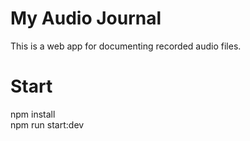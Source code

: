 # My Audio Journal

This is a web app for documenting recorded audio files.

# Start

npm install\
npm run start:dev
